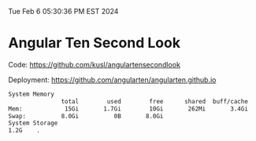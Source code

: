 Tue Feb  6 05:30:36 PM EST 2024

# Angular Ten Second Look

Code: https://github.com/kusl/angulartensecondlook

Deployment: https://github.com/angularten/angularten.github.io

```bash
System Memory
               total        used        free      shared  buff/cache   available
Mem:            15Gi       1.7Gi        10Gi       262Mi       3.4Gi        13Gi
Swap:          8.0Gi          0B       8.0Gi
System Storage
1.2G	.
```
